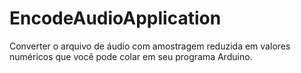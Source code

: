 # EncodeAudioApplication
Converter o arquivo de áudio com amostragem reduzida em valores numéricos que você pode colar em seu programa Arduino.
